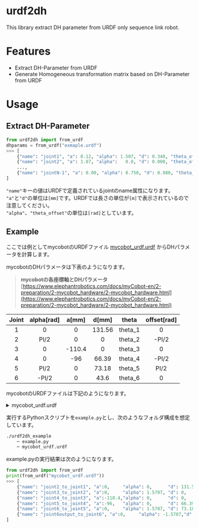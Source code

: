 # urdf2dh
This library extract DH parameter from URDF only sequence link robot.

# Features
* Extract DH-Parameter from URDF
* Generate Homogeneous transformation matrix based on DH-Parameter from URDF

# Usage
## Extract DH-Parameter
```python
from urdf2dh import from_urdf
dhparams = from_urdf("exmaple.urdf")
>>> [
    {"name": "joint1", "a": 0.12, "alpha": 1.507, "d": 0.340, "theta_offset":  1.517},
    {"name": "joint2", "a": 1.87, "alpha":   0.0, "d": 0.000, "theta_offset":    0.0},
    ...,
    {"name": "jointN-1", "a": 0.00, "alpha": 0.750, "d": 0.980, "theta_offset": -1.507},
]
```
`"name"`キーの値はURDFで定義されているjointのname属性になります。  
`"a"`と`"d"`の単位は`[mm]`です。URDFでは長さの単位が`[m]`で表示されているので注意してください。  
`"alpha"`、`"theta_offset"`の単位は`[rad]`としています。


## Example
ここでは例としてmycobotのURDFファイル [mycobot_urdf.urdf](https://github.com/elephantrobotics/mycobot_ros/blob/main/urdf/mycobot_urdf.urdf) からDHパラメータを計算します。

mycobotのDHパラメータは下表のようになります。  
> __mycobotの各座標軸とDHパラメータ__  
> [https://www.elephantrobotics.com/docs/myCobot-en/2-preparation/2-mycobot_hardware/2-mycobot_hardware.html](https://www.elephantrobotics.com/docs/myCobot-en/2-preparation/2-mycobot_hardware/2-mycobot_hardware.html)

| Joint | alpha[rad] | a[mm] | d[mm]    | theta   | offset[rad] |
|:-----:|:----------:|:-----:|:--------:|:-------:|:-----------:|
| 1     | 0          | 0     | 131.56   | theta_1 | 0           |
| 2     | PI/2       | 0     | 0        | theta_2 | -PI/2       |
| 3     | 0          | -110.4| 0        | theta_3 | 0           |
| 4     | 0          | -96   | 66.39    | theta_4 | -PI/2       |
| 5     | PI/2       | 0     | 73.18    | theta_5 | PI/2        |
| 6     | -PI/2      | 0     | 43.6     | theta_6 | 0           |

mycobotのURDFファイルは下記のようになります。
<details>
<summary>mycobot_urdf.urdf</summary>

```xml
<?xml version="1.0"?>
<robot  xmlns:xacro="http://www.ros.org/wiki/xacro" name="firefighter" >	
<xacro:property name="width" value=".2" />

  <link name="joint1">
    <visual>
      <geometry>
	     <!--- 0.0 0 -0.04  1.5708 3.14159-->
       <mesh filename="package://mycobot_ros/urdf/joint1.dae"/>
      </geometry>
    <origin xyz = "0.0 0 0 " rpy = " 0 0 -1.5708"/>
    </visual>
  </link>

  <link name="joint2">
    <visual>
      <geometry>
       <mesh filename="package://mycobot_ros/urdf/joint2.dae"/>
      </geometry>
    <origin xyz = "0.0 0 -0.06096 " rpy = " 0 0 -1.5708"/>
    </visual>
  </link>

  <link name="joint3">
    <visual>
      <geometry>
       
       <mesh filename="package://mycobot_ros/urdf/joint3.dae"/>
      </geometry>
    <origin xyz = "0.0 0 0.03256 " rpy = " 0 -1.5708 0"/>
    </visual>
  </link>

  <link name="joint4">
    <visual>
      <geometry>
       <!--- 0.0 0 -0.04 -->
       <mesh filename="package://mycobot_ros/urdf/joint4.dae"/>
      </geometry>
    <origin xyz = "0.0 0 0.03056 " rpy = " 0 -1.5708 0"/>
    </visual>
  </link>

<link name="joint5">
    <visual>
      <geometry>
       <!--- 0.0 0 -0.04 -->
       <mesh filename="package://mycobot_ros/urdf/joint5.dae"/>
      </geometry>
    <origin xyz = "0.0 0 -0.03356 " rpy = " 0 -1.5708 1.5708"/>
    </visual>
  </link>

  <link name="joint6">
    <visual>
      <geometry>
       <!--- 0.0 0 -0.04 -->
       <mesh filename="package://mycobot_ros/urdf/joint6.dae"/>
      </geometry>
    <origin xyz = "0 0.00 -0.038 " rpy = " 0 0 0"/>
    </visual>
  </link>

  <link name="joint6_flange">
    <visual>
      <geometry>
       <!--- 0.0 0 -0.04 -->
       <mesh filename="package://mycobot_ros/urdf/joint7.dae"/>
      </geometry>
    <origin xyz = "0.0 0 -0.012 " rpy = " 0 0 0"/>
    </visual>
  </link>

  <joint name="joint2_to_joint1" type="revolute">
    <axis xyz="0 0 1"/>
    <limit effort = "1000.0" lower = "-3.14" upper = "3.14159" velocity = "0"/>
    <parent link="joint1"/>
    <child link="joint2"/>
    <origin xyz= "0 0 0.13156" rpy = "0 0 0"/>  
  </joint>

  <joint name="joint3_to_joint2" type="revolute">
    <axis xyz="0 0 1"/>
    <limit effort = "1000.0" lower = "-3.14" upper = "3.14159" velocity = "0"/>
    <parent link="joint2"/>
    <child link="joint3"/>
    <origin xyz= "0 0  0" rpy = "0 1.5708 -1.5708"/>  
  </joint>


  <joint name="joint4_to_joint3" type="revolute">
    <axis xyz=" 0 0 1"/>
    <limit effort = "1000.0" lower = "-3.14" upper = "3.14159" velocity = "0"/>
    <parent link="joint3"/>
    <child link="joint4"/>
    <origin xyz= "  -0.1104 0 0   " rpy = "0 0 0"/>  
  </joint>

  <joint name="joint5_to_joint4" type="revolute">
    <axis xyz=" 0 0 1"/>
    <limit effort = "1000.0" lower = "-3.14" upper = "3.14159" velocity = "0"/>
    <parent link="joint4"/>
    <child link="joint5"/>
    <origin xyz= "-0.096 0 0.06462" rpy = "0 0 -1.5708"/>  
  </joint>

  <joint name="joint6_to_joint5" type="revolute">
    <axis xyz="0 0 1"/>
    <limit effort = "1000.0" lower = "-3.14" upper = "3.14159" velocity = "0"/>
    <parent link="joint5"/>
    <child link="joint6"/>
    <origin xyz= "0 -0.07318 0" rpy = "1.5708 -1.5708 0"/>  
  </joint>

  <joint name="joint6output_to_joint6" type="revolute">
    <axis xyz="0 0 1"/>
    <limit effort = "1000.0" lower = "-3.14" upper = "3.14159" velocity = "0"/>
    <parent link="joint6"/>
    <child link="joint6_flange"/>
    <origin xyz= "0 0.0456 0" rpy = "-1.5708 0 0"/>  
  </joint>
</robot>
```
</details>

実行するPythonスクリプトを`example.py`とし、次のようなフォルダ構成を想定しています。
```bash
./urdf2dh_example
    ─ example.py
    ─ mycobot_urdf.urdf
```

example.pyの実行結果は次のようになります。
```python
from urdf2dh import from_urdf
print(from_urdf("mycobot_urdf.urdf"))
>>> [
    {"name": "joint2_to_joint1", "a":0,     "alpha": 0,      "d": 131.56,   "theta_offset": 0},
    {"name": "joint3_to_joint2", "a":0,     "alpha": 1.5707, "d": 0,        "theta_offset": -1.5707},
    {"name": "joint4_to_joint3", "a":-110.4,"alpha": 0,      "d": 0,        "theta_offset": 0},
    {"name": "joint5_to_joint4", "a":-96,   "alpha": 0,      "d": 66.39,    "theta_offset": -1.5707},
    {"name": "joint6_to_joint5", "a":0,     "alpha": 1.5707, "d": 73.18,    "theta_offset": 1.5707},
    {"name": "joint6output_to_joint6", "a":0,     "alpha": -1.5707,"d": 43.6,     "theta_offset": 0},
]
```

